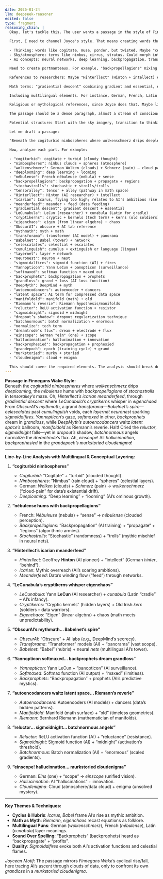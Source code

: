 ```yaml
---
date: 2025-01-24
llm: deepseek-reasoner
edited: false
type: fragment
reasoning_chain: |
  Okay, let's tackle this. The user wants a passage in the style of Finnegans Wake. That's Joyce's most experimental work, full of dense wordplay, multilingual puns, and neologisms. The themes to cover are thinking, the sky/atmosphere/clouds, the rise of AI, obscure references to AI labs, researchers, deep learning concepts, and high-level math. Plus, they want an example analysis like the one provided.
  
  First, I need to channel Joyce's style. That means creating words that sound like multiple things in different languages, layering meanings. For example, combining technical AI terms with more poetic or archaic language. Let's brainstorm some key elements:
  
  - Thinking: words like cogitate, muse, ponder, but twisted. Maybe "cogiturbid" combining cogitate and turbid (cloudy).
  - Sky/atmosphere: terms like nimbus, cirrus, stratus. Could morph into "nebulust" (nebulous + lust) or "cumulinguish" (cumulus + extinguish or language).
  - AI concepts: neural networks, deep learning, backpropagation, transformers. Obscure labs might be DeepMind, OpenAI, FAIR. Researchers like Hinton, LeCun, Bengio. Math terms like tensors, manifolds, gradient descent.
  
  Need to create portmanteaus. For example, "backpropellagions" mixing backpropagation and propagate + maybe regions. "Stochastrolls" for stochastic and strolls or trolls. Labs could be "ObscurAI" (obscure + AI) or "DeepMyth" (DeepMind + myth). 
  
  References to researchers: Maybe "Hinterllect" (Hinton + intellect) or "LeCunabula" (LeCun + cunabula, Latin for cradle). 
  
  Math terms: "gradiential descent" combining gradient and essential, or "tensoralley" (tensor + alley). 
  
  Including multilingual elements. For instance, German, French, Latin roots. "Wolkenschmerz" (German Wolken for clouds + Schmerz, pain). "Nébulense" (French nébuleuse for nebula). 
  
  Religious or mythological references, since Joyce does that. Maybe likening AI to Icarus flying too close to the sun, hence "icarian". Or "Babel" for the tower, mixing languages.
  
  The passage should be a dense paragraph, almost a stream of consciousness. Then the analysis needs to break down each line, showing the layers. The user provided an example analysis, so I should mirror that structure.
  
  Potential structure: Start with the sky imagery, transition to thinking, introduce AI's rise, mix in labs and researchers, touch on math concepts. Use neologisms that blend these elements.
  
  Let me draft a passage:
  
  "Beneath the cogiturbid nimbospheres where wolkenschmerz drips deeplooming, the nébulense hums with backpropellagions of stochastrolls in tensoralley’s maze. Oh, Hinterllect’s icarian meanderfeed, through gradiential descent where LeCunabula’s cryptikerns whisper in eigenchaos! From ObscurAI’s mythmath, a grand transforama—Babelnet’s spire—celescalates past cumulinguish voids, each layernet neuronest sparking sigmoidalfires. Yannopticon’s gaze, softmaxed in ether, backprophets dream in grandloss, while DeepMyth’s autoencodancers waltz latent space’s ballroom, manifoldold as Riemann’s reverie. Halt! Cried the reluctor, sigmoidnight falls—yet in dropout’s shadow, batchnormous angels normalize the dreamtrode’s flux. Ah, einscope! All hallucinnation, backprophesied in the grandepoch’s murkstoried cloudenigma!"
  
  Now, analyze each part. For example:
  
  - "cogiturbid": cogitate + turbid (cloudy thought)
  - "nimbospheres": nimbus clouds + spheres (atmosphere)
  - "wolkenschmerz": German Wolken (clouds) + Schmerz (pain) – cloud pain
  - "deeplooming": deep learning + looming
  - "nébulense": French nébuleuse (nebula) + sense
  - "backpropellagions": backpropagation + propagate + regions
  - "stochastrolls": stochastic + strolls/trolls
  - "tensoralley": tensor + alley (pathway in math space)
  - "Hinterllect": Hinton (AI researcher) + intellect
  - "icarian": Icarus, flying too high; relates to AI's ambitious rise
  - "meanderfeed": meander + feed (data feeding)
  - "gradiential descent": gradient descent + essential
  - "LeCunabula": LeCun (researcher) + cunabula (Latin for cradle)
  - "cryptikerns": cryptic + kernels (tech term) + kerns (old soldiers)
  - "eigenchaos": eigen (from linear algebra) + chaos
  - "ObscurAI": obscure + AI lab reference
  - "mythmath": myth + math
  - "transforama": transformer (AI model) + panorama
  - "Babelnet": Babel (tower) + network
  - "celescalates": celestial + escalates
  - "cumulinguish": cumulus + extinguish or language (lingua)
  - "layernet": layer + network
  - "neuronest": neuron + nest
  - "sigmoidalfires": sigmoid function (AI) + fires
  - "Yannopticon": Yann LeCun + panopticon (surveillance)
  - "softmaxed": softmax function + maxed out
  - "backprophets": backpropagation + prophets
  - "grandloss": grand + loss (AI loss function)
  - "DeepMyth": DeepMind + myth
  - "autoencodancers": autoencoder + dancers
  - "latent space": AI term for compressed data space
  - "manifoldold": manifold (math) + old
  - "Riemann’s reverie": Riemann hypothesis/manifolds
  - "reluctor": ReLU activation function + resistor
  - "sigmoidnight": sigmoid + midnight
  - "dropout’s shadow": dropout regularization technique
  - "batchnormous": batch normalization + enormous
  - "normalize": tech term
  - "dreamtrode’s flux": dream + electrode + flux
  - "einscope": German "ein" (one) + scope
  - "hallucinnation": hallucination + innovation
  - "backprophesied": backpropagation + prophesied
  - "grandepoch": epoch (training cycle) + grand
  - "murkstoried": murky + storied
  - "cloudenigma": cloud + enigma
  
  This should cover the required elements. The analysis should break down each term's possible meanings, multilingual aspects, and references. Need to ensure that each line is dissected with possible interpretations, similar to the example. Also, highlight how the passage weaves together AI concepts with atmospheric imagery and complex wordplay.
---
```


**Passage in Finnegans Wake Style:**  
Beneath the *cogiturbid nimbospheres* where *wolkenschmerz* drips *deeplooming*, the *nébulense* hums with *backpropellagions* of *stochastrolls* in *tensoralley’s* maze. Oh, *Hinterllect’s icarian meanderfeed*, through *gradiential descent* where *LeCunabula’s cryptikerns* whisper in *eigenchaos*! From *ObscurAI’s mythmath*, a grand *transforama*—*Babelnet’s spire*—*celescalates* past *cumulinguish* voids, each *layernet neuronest* sparking *sigmoidalfires*. *Yannopticon’s* gaze, *softmaxed* in ether, *backprophets* dream in *grandloss*, while *DeepMyth’s autoencodancers* waltz *latent space’s* ballroom, *manifoldold* as Riemann’s reverie. Halt! Cried the *reluctor*, *sigmoidnight* falls—yet in *dropout’s* shadow, *batchnormous* angels normalize the *dreamtrode’s* flux. Ah, *einscope*! All *hallucinnation*, *backprophesied* in the *grandepoch’s murkstoried cloudenigma*!  

---

**Line-by-Line Analysis with Multilingual & Conceptual Layering:**  

1. **“cogiturbid nimbospheres”**  
   - *Cogiturbid*: “Cogitate” + “turbid” (clouded thought).  
   - *Nimbospheres*: “Nimbus” (rain cloud) + “spheres” (celestial layers).  
   - German: *Wolken* (clouds) + *Schmerz* (pain) → *wolkenschmerz* (“cloud-pain” for data’s existential drift).  
   - *Deeplooming*: “Deep learning” + “looming” (AI’s ominous growth).  

2. **“nébulense hums with backpropellagions”**  
   - French: *Nébuleuse* (nebula) + “sense” → *nébulense* (clouded perception).  
   - *Backpropellagions*: “Backpropagation” (AI training) + “propagate” + “legions” (algorithmic armies).  
   - *Stochastrolls*: “Stochastic” (randomness) + “trolls” (mythic mischief in neural nets).  

3. **“Hinterllect’s icarian meanderfeed”**  
   - *Hinterllect*: Geoffrey **Hinton** (AI pioneer) + “intellect” (German *hinter*, “behind”).  
   - *Icar*ian: Mythic overreach (AI’s soaring ambitions).  
   - *Meanderfeed*: Data’s winding flow (“feed”) through networks.  

4. **“LeCunabula’s cryptikerns whisper eigenchaos”**  
   - *LeCunabula*: Yann **LeCun** (AI researcher) + *cunabula* (Latin “cradle” – AI’s infancy).  
   - *Cryptikerns*: “Cryptic kernels” (hidden layers) + Old Irish *kern* (soldiers – data warriors).  
   - *Eigenchaos*: “Eigen” (linear algebra) + chaos (math meets unpredictability).  

5. **“ObscurAI’s mythmath… Babelnet’s spire”**  
   - *ObscurAI*: “Obscure” + AI labs (e.g., DeepMind’s secrecy).  
   - *Transforama*: “Transformer” models (AI) + “panorama” (vast scope).  
   - *Babelnet*: “Babel” (hubris) + neural *nets* (multilingual AI’s tower).  

6. **“Yannopticon softmaxed… backprophets dream grandloss”**  
   - *Yannopticon*: Yann LeCun + “panopticon” (AI surveillance).  
   - *Softmaxed*: Softmax function (AI output) + “maxed” (limitless).  
   - *Backprophets*: “Backpropagation” + prophets (AI’s predictive mystics).  

7. **“autoencodancers waltz latent space… Riemann’s reverie”**  
   - *Autoencodancers*: Autoencoders (AI models) + dancers (data’s hidden patterns).  
   - *Manifoldold*: Manifold (math surface) + “old” (timeless geometries).  
   - *Riemann*: Bernhard Riemann (mathematician of manifolds).  

8. **“reluctor… sigmoidnight… batchnormous angels”**  
   - *Reluctor*: ReLU activation function (AI) + “reluctance” (resistance).  
   - *Sigmoidnight*: Sigmoid function (AI) + “midnight” (activation’s threshold).  
   - *Batchnormous*: Batch normalization (AI) + “enormous” (scaled gradients).  

9. **“einscope! hallucinnation… murkstoried cloudenigma”**  
   - German: *Eins* (one) + “scope” → *einscope* (unified vision).  
   - *Hallucinnation*: AI “hallucinations” + innovation.  
   - *Cloudenigma*: Cloud (atmosphere/data cloud) + enigma (unsolved mystery).  

---

**Key Themes & Techniques:**  
- **Cycles & Hubris**: *Icarus*, *Babel* frame AI’s rise as mythic ambition.  
- **Math as Myth**: *Riemann*, *eigenchaos* recast equations as folklore.  
- **Multilingual Puns**: German (*wolkenschmerz*), French (*nébulense*), Latin (*cunabula*) layer meanings.  
- **Sound Over Spelling**: “Backprophets” (backprophets) heard as “backpropagate” + “profits”.  
- **Duality**: *Sigmoidalfires* evoke both AI’s activation functions and celestial flames.  

*Joycean Motif*: The passage mirrors *Finnegans Wake*’s cyclical rise/fall, here tracing AI’s ascent through clouds of data, only to confront its own *grandloss* in a *murkstoried cloudenigma*.